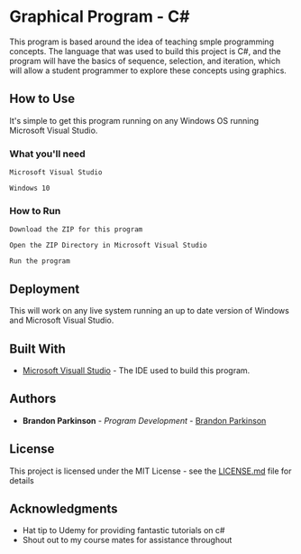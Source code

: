 # Graphical Program - C#

This program is based around the idea of teaching smple programming concepts. The language that was used to build this project is C#, and the program will have the basics of sequence, selection, and iteration, which will allow a student programmer to explore these concepts using graphics. 

## How to Use 

It's simple to get this program running on any Windows OS running Microsoft Visual Studio.

### What you'll need

```
Microsoft Visual Studio
```

```
Windows 10
```

### How to Run

```
Download the ZIP for this program
```

```
Open the ZIP Directory in Microsoft Visual Studio
```

```
Run the program
```

## Deployment

This will work on any live system running an up to date version of Windows and Microsoft Visual Studio.

## Built With

* [Microsoft Visuall Studio](https://visualstudio.microsoft.com/) - The IDE used to build this program. 


## Authors

* **Brandon Parkinson** - *Program Development* - [Brandon Parkinson](https://github.com/brandonjamesparkinson)

## License

This project is licensed under the MIT License - see the [LICENSE.md](LICENSE.md) file for details

## Acknowledgments

* Hat tip to Udemy for providing fantastic tutorials on c#
* Shout out to my course mates for assistance throughout 
